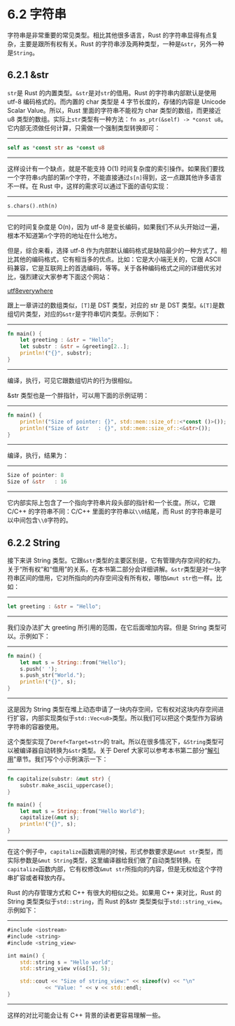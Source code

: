 # 6.2 字符串

字符串是非常重要的常见类型。相比其他很多语言，Rust 的字符串显得有点复杂，主要是跟所有权有关。Rust 的字符串涉及两种类型，一种是`&str`，另外一种是`String`。

## 6.2.1 &str

`str`是 Rust 的内置类型。`&str`是对`str`的借用。Rust 的字符串内部默认是使用 utf-8 编码格式的。而内置的 char 类型是 4 字节长度的，存储的内容是 Unicode Scalar Value。所以，Rust 里面的字符串不能视为 char 类型的数组，而更接近 u8 类型的数组。实际上`str`类型有一种方法：`fn as_ptr(&self) -> *const u8`。它内部无须做任何计算，只需做一个强制类型转换即可：

---

```rust
self as *const str as *const u8
```

---

这样设计有一个缺点，就是不能支持 O(1) 时间复杂度的索引操作。如果我们要找一个字符串`s`内部的第`n`个字符，不能直接通过`s[n]`得到，这一点跟其他许多语言不一样。在 Rust 中，这样的需求可以通过下面的语句实现：

---

```rust
s.chars().nth(n)
```

---

它的时间复杂度是 O(n)，因为 utf-8 是变长编码，如果我们不从头开始过一遍，根本不知道第`n`个字符的地址在什么地方。

但是，综合来看，选择 utf-8 作为内部默认编码格式是缺陷最少的一种方式了。相比其他的编码格式，它有相当多的优点。比如：它是大小端无关的，它跟 ASCII 码兼容，它是互联网上的首选编码，等等。关于各种编码格式之间的详细优劣对比，强烈建议大家参考下面这个网站：

[utf8everywhere](http://utf8everywhere.org/)

跟上一章讲过的数组类似，`[T]`是 DST 类型，对应的 str 是 DST 类型。`&[T]`是数组切片类型，对应的`&str`是字符串切片类型。示例如下：

---

```rust
fn main() {
    let greeting : &str = "Hello";
    let substr : &str = &greeting[2..];
    println!("{}", substr);
}
```

---

编译，执行，可见它跟数组切片的行为很相似。

&str 类型也是一个胖指针，可以用下面的示例证明：

---

```rust
fn main() {
    println!("Size of pointer: {}", std::mem::size_of::<*const ()>());
    println!("Size of &str   : {}", std::mem::size_of::<&str>());
}
```

---

编译，执行，结果为：

---

```rust
Size of pointer: 8
Size of &str   : 16
```

---

它内部实际上包含了一个指向字符串片段头部的指针和一个长度。所以，它跟 C/C++ 的字符串不同：C/C++ 里面的字符串以`\\0`结尾，而 Rust 的字符串是可以中间包含`\\0`字符的。

## 6.2.2 String

接下来讲 String 类型。它跟`&str`类型的主要区别是，它有管理内存空间的权力。关于“所有权”和“借用”的关系，在本书第二部分会详细讲解。`&str`类型是对一块字符串区间的借用，它对所指向的内存空间没有所有权，哪怕`&mut str`也一样。比如：

---

```rust
let greeting : &str = "Hello";
```

---

我们没办法扩大 greeting 所引用的范围，在它后面增加内容。但是 String 类型可以。示例如下：

---

```rust
fn main() {
    let mut s = String::from("Hello");
    s.push(' ');
    s.push_str("World.");
    println!("{}", s);
}
```

---

这是因为 String 类型在堆上动态申请了一块内存空间，它有权对这块内存空间进行扩容，内部实现类似于`std::Vec<u8>`类型。所以我们可以把这个类型作为容纳字符串的容器使用。

这个类型实现了`Deref<Target=str>`的 trait。所以在很多情况下，`&String`类型可以被编译器自动转换为`&str`类型。关于 Deref 大家可以参考本书第二部分“[解引用](/%E7%AC%AC%2016%20%E7%AB%A0%20%E8%A7%A3%E5%BC%95%E7%94%A8/README)”章节。我们写个小示例演示一下：

---

```rust
fn capitalize(substr: &mut str) {
    substr.make_ascii_uppercase();
}

fn main() {
    let mut s = String::from("Hello World");
    capitalize(&mut s);
    println!("{}", s);
}
```

---

在这个例子中，`capitalize`函数调用的时候，形式参数要求是`&mut str`类型，而实际参数是`&mut String`类型，这里编译器给我们做了自动类型转换。在`capitalize`函数内部，它有权修改`&mut str`所指向的内容，但是无权给这个字符串扩容或者释放内存。

Rust 的内存管理方式和 C++ 有很大的相似之处。如果用 C++ 来对比，Rust 的 String 类型类似于`std::string`，而 Rust 的&str 类型类似于`std::string_view`。示例如下：

---

```rust
#include <iostream>
#include <string>
#include <string_view>

int main() {
    std::string s = "Hello world";
    std::string_view v(&s[5], 5);

    std::cout << "Size of string_view:" << sizeof(v) << "\n"
            << "Value: " << v << std::endl;
}
```

---

这样的对比可能会让有 C++ 背景的读者更容易理解一些。
